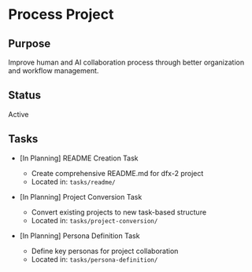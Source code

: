 # Process Project

## Purpose

Improve human and AI collaboration process through better organization and workflow management.

## Status

Active

## Tasks

- [In Planning] README Creation Task

  - Create comprehensive README.md for dfx-2 project
  - Located in: `tasks/readme/`

- [In Planning] Project Conversion Task

  - Convert existing projects to new task-based structure
  - Located in: `tasks/project-conversion/`

- [In Planning] Persona Definition Task
  - Define key personas for project collaboration
  - Located in: `tasks/persona-definition/`
